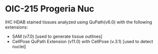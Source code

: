 # OIC-215 Progeria Nuc

IHC HDAB stained tissues analyzed using QuPath(v6.0) with the following extensions:

- SAM (v7.0) [used to generate tissue outlines]
- CellPose QuPath Extension (v11.0) with CellPose (v.3.1) [used to detect nuclei]